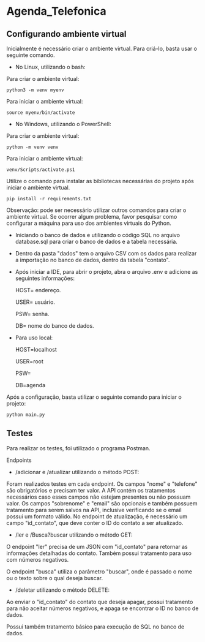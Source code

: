 ﻿# Agenda_Telefonica
## Configurando ambiente virtual
Inicialmente é necessário criar o ambiente virtual. Para criá-lo, basta usar o seguinte comando.

- No Linux, utilizando o bash:

Para criar o ambiente virtual:

    python3 -m venv myenv

Para iniciar o ambiente virtual:

    source myenv/bin/activate
    
- No Windows, utilizando o PowerShell:

Para criar o ambiente virtual:

    python -m venv venv

Para iniciar o ambiente virtual:

    venv/Scripts/activate.ps1

Utilize o comando para instalar as bibliotecas necessárias do projeto após iniciar o ambiente virtual.

    pip install -r requirements.txt

Observação: pode ser necessário utilizar outros comandos para criar o ambiente virtual. Se ocorrer algum problema, favor pesquisar como configurar a máquina para uso dos ambientes virtuais do Python.

- Iniciando o banco de dados e utilizando o código SQL no arquivo database.sql para criar o banco de dados e a tabela necessária.
- Dentro da pasta "dados" tem o arquivo CSV com os dados para realizar a importação no banco de dados, dentro da tabela "contato".
- Após iniciar a IDE, para abrir o projeto, abra o arquivo .env e adicione as seguintes informações:

    HOST= endereço.

    USER= usuário.

    PSW= senha.

    DB= nome do banco de dados.

- Para uso local:

    HOST=localhost

    USER=root

    PSW=

    DB=agenda

Após a configuração, basta utilizar o seguinte comando para iniciar o projeto:

    python main.py

## Testes

Para realizar os testes, foi utilizado o programa Postman.

Endpoints
- /adicionar e /atualizar utilizando o método POST:
  
Foram realizados testes em cada endpoint. Os campos "nome" e "telefone" são obrigatórios e precisam ter valor. A API contém os tratamentos necessários caso esses campos não estejam presentes ou não possuam valor. Os campos "sobrenome" e "email" são opcionais e também possuem tratamento para serem salvos na API, inclusive verificando se o email possui um formato válido. No endpoint de atualização, é necessário um campo "id_contato", que deve conter o ID do contato a ser atualizado.

- /ler e /Busca?buscar utilizando o método GET:
  
O endpoint "ler" precisa de um JSON com "id_contato" para retornar as informações detalhadas do contato. Também possui tratamento para uso com números negativos.

O endpoint "busca" utiliza o parâmetro "buscar", onde é passado o nome ou o texto sobre o qual deseja buscar.

- /deletar utilizando o método DELETE:

Ao enviar o "id_contato" do contato que deseja apagar, possui tratamento para não aceitar números negativos, e apaga se encontrar o ID no banco de dados.

Possui também tratamento básico para execução de SQL no banco de dados.
